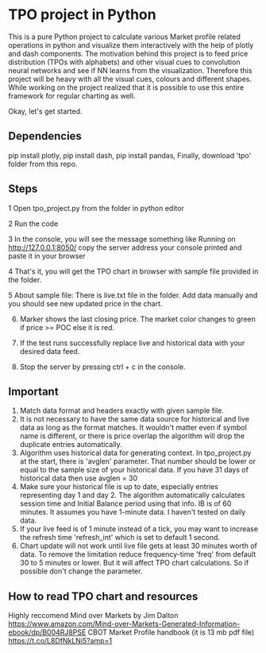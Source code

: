 # TPO project in Python
This is a pure Python project to calculate various Market profile related operations in python and visualize them interactively with the help of plotly and dash components. 
The motivation behind this project is to feed price distribution (TPOs with alphabets) and other visual cues to convolution neural networks and see if NN learns from the visualization. Therefore this project will be heavy with all the visual cues, colours and different shapes. 
While working on the project realized that it is possible to use this entire framework for regular charting as well. 

Okay, let's get started.
## Dependencies
pip install plotly,
pip install dash,
pip install pandas,
Finally, download 'tpo' folder from this repo.

## Steps

1 Open tpo_project.py from the folder in python editor

2 Run the code

3 In the console, you will see the message something like Running on http://127.0.0.1:8050/ copy the server address your console printed and paste it in your browser

4 That's it, you will get the TPO chart in browser with sample file provided in the folder.

5 About sample file: There is live.txt file in the folder. Add data manually and you should see new updated price in the chart. 

6. Marker shows the last closing price. The market color changes to green if price >= POC else it is red.

7. If the test runs successfully replace live and historical data with your desired data feed.

8. Stop the server by pressing ctrl + c in the console.

## Important

1. Match data format and headers exactly with given sample file.
2. It is not necessary to have the same data source for historical and live data as long as the format matches. It wouldn't matter even if symbol name is different, or there is price overlap the algorithm will drop the duplicate entries automatically.
2. Algorithm uses historical data for generating context. In tpo_project.py at the start, there is 'avglen' parameter. That number should be lower or equal to the sample size of your historical data. If you have 31 days of historical data then use avglen = 30
3. Make sure your historical file is up to date, especially entries representing day 1 and day 2. The algorithm automatically calculates session time and Initial Balance period using that info. IB is of 60 minutes. It assumes you have 1-minute data. I haven't tested on daily data. 
4. If your live feed is of 1 minute instead of a tick, you may want to increase the refresh time 'refresh_int' which is set to default 1 second.
5. Chart update will not work until live file gets at least 30 minutes worth of data. To remove the limitation reduce frequency-time 'freq' from default 30 to 5 minutes or lower. But it will affect TPO chart calculations. So if possible don't change the parameter.

## How to read TPO chart and resources
Highly reccomend Mind over Markets by Jim Dalton https://www.amazon.com/Mind-over-Markets-Generated-Information-ebook/dp/B004RJ8PSE
CBOT Market Profile handbook (it is 13 mb pdf file)  https://t.co/L8DfNkLNi5?amp=1
